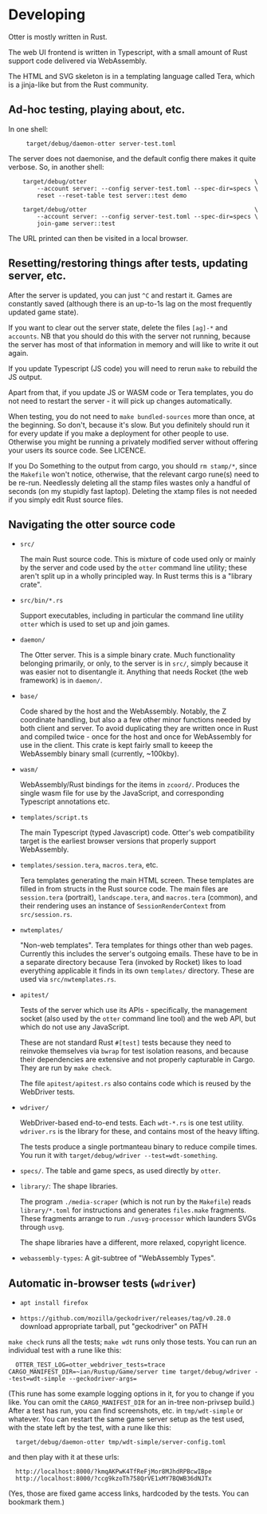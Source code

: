 Developing
==========

Otter is mostly written in Rust.

The web UI frontend is written in Typescript, with a small amount of
Rust support code delivered via WebAssembly.

The HTML and SVG skeleton is in a templating language called Tera,
which is a jinja-like but from the Rust community.


Ad-hoc testing, playing about, etc.
-----------------------------------

In one shell:

```
     target/debug/daemon-otter server-test.toml
```

The server does not daemonise, and the default config there makes it
quite verbose.  So, in another shell:

```
    target/debug/otter                                               \
        --account server: --config server-test.toml --spec-dir=specs \
        reset --reset-table test server::test demo

    target/debug/otter                                               \
        --account server: --config server-test.toml --spec-dir=specs \
        join-game server::test
```

The URL printed can then be visited in a local browser.


Resetting/restoring things after tests, updating server, etc.
-------------------------------------------------------------

After the server is updated, you can just `^C` and restart it.  Games
are constantly saved (although there is an up-to-1s lag on the most
frequently updated game state).

If you want to clear out the server state, delete the files `[ag]-*`
and `accounts`.  NB that you should do this with the server not
running, because the server has most of that information in memory and
will like to write it out again.

If you update Typescript (JS code) you will need to rerun `make` to
rebuild the JS output.

Apart from that, if you update JS or WASM code or Tera templates, you
do not need to restart the server - it will pick up changes
automatically.

When testing, you do not need to `make bundled-sources` more than
once, at the beginning.  So don't, because it's slow.  But you
definitely should run it for every update if you make a deployment for
other people to use.  Otherwise you might be running a privately
modified server without offering your users its source code.  See
LICENCE.

If you Do Something to the output from cargo, you should `rm stamp/*`,
since the `Makefile` won't notice, otherwise, that the relevant cargo
rune(s) need to be re-run.  Needlessly deleting all the stamp files
wastes only a handful of seconds (on my stupidly fast laptop).
Deleting the xtamp files is not needed if you simply edit Rust source
files.


Navigating the otter source code
--------------------------------

* `src/`

  The main Rust source code.  This is mixture of code used only or
  mainly by the server and code used by the `otter` command line
  utility; these aren't split up in a wholly principled way.  In Rust
  terms this is a "library crate".

* `src/bin/*.rs`

  Support executables, including in particular the command line
  utility `otter` which is used to set up and join games.

* `daemon/`

  The Otter server.  This is a simple binary crate.  Much
  functionality belonging primarily, or only, to the server is in
  `src/`, simply because it was easier not to disentangle it.
  Anything that needs Rocket (the web framework) is in `daemon/`.

* `base/`

  Code shared by the host and the WebAssembly.  Notably, the Z
  coordinate handling, but also a a few other minor functions needed
  by both client and server.  To avoid duplicating they are written
  once in Rust and compiled twice - once for the host and once for
  WebAssembly for use in the client.  This crate is kept fairly small
  to keeep the WebAssembly binary small (currently, ~100kby).

* `wasm/`

  WebAssembly/Rust bindings for the items in `zcoord/`.  Produces the
  single wasm file for use by the JavaScript, and corresponding
  Typescript annotations etc.

* `templates/script.ts`

  The main Typescript (typed Javascript) code.  Otter's web
  compatibility target is the earliest browser versions that properly
  support WebAssembly.

* `templates/session.tera`, `macros.tera`, etc.

  Tera templates generating the main HTML screen.  These templates are
  filled in from structs in the Rust source code.  The main files are
  `session.tera` (portrait), `landscape.tera`, and `macros.tera`
  (common), and their rendering uses an instance of
  `SessionRenderContext` from `src/session.rs`.

* `nwtemplates/`

  "Non-web templates".  Tera templates for things other than web
  pages.  Currently this includes the server's outgoing emails.  These
  have to be in a separate directory because Tera (invoked by Rocket)
  likes to load everything applicable it finds in its own `templates/`
  directory.  These are used via `src/nwtemplates.rs`.

* `apitest/`

  Tests of the server which use its APIs - specifically, the
  management socket (also used by the `otter` command line tool) and
  the web API, but which do not use any JavaScript.

  These are not standard Rust `#[test]` tests because they need to
  reinvoke themselves via `bwrap` for test isolation reasons, and
  because their dependencies are extensive and not properly capturable
  in Cargo.  They are run by `make check`.

  The file `apitest/apitest.rs` also contains code which is reused by
  the WebDriver tests.

* `wdriver/`

  WebDriver-based end-to-end tests.  Each `wdt-*.rs` is one test
  utility.  `wdriver.rs` is the library for these, and contains most
  of the heavy lifting.

  The tests produce a single portmanteau binary to reduce compile
  times.  You run it with `target/debug/wdriver --test=wdt-something`.

* `specs/`.  The table and game specs, as used directly by `otter`.

* `library/`: The shape libraries.

  The program `./media-scraper` (which is not run by the `Makefile`)
  reads `library/*.toml` for instructions and generates `files.make`
  fragments.  These fragments arrange to run `./usvg-processor` which
  launders SVGs through `usvg`.

  The shape libraries have a different, more relaxed, copyright
  licence.

* `webassembly-types`: A git-subtree of "WebAssembly Types".


Automatic in-browser tests (`wdriver`)
--------------------------------------

* `apt install firefox`

* `https://github.com/mozilla/geckodriver/releases/tag/v0.28.0`
  download appropriate tarball, put "geckodriver" on PATH

`make check` runs all the tests; `make wdt` runs only those tests.  You can run
an individual test with a rune like this:

```
  OTTER_TEST_LOG=otter_webdriver_tests=trace CARGO_MANIFEST_DIR=~ian/Rustup/Game/server time target/debug/wdriver --test=wdt-simple --geckodriver-args=
```

(This rune has some example logging options in it, for you to change
if you like. You can omit the `CARGO_MANIFEST_DIR` for an in-tree
non-privsep build.)  After a test has run, you can find screenshots,
etc. in `tmp/wdt-simple` or whatever.  You can restart the same game
server setup as the test used, with the state left by the test, with a
rune like this:

```
  target/debug/daemon-otter tmp/wdt-simple/server-config.toml
```
and then play with it at these urls:
```
  http://localhost:8000/?kmqAKPwK4TfReFjMor8MJhdRPBcwIBpe
  http://localhost:8000/?ccg9kzoTh758QrVE1xMY7BQWB36dNJTx
```

(Yes, those are fixed game access links, hardcoded by the tests.
You can bookmark them.)
